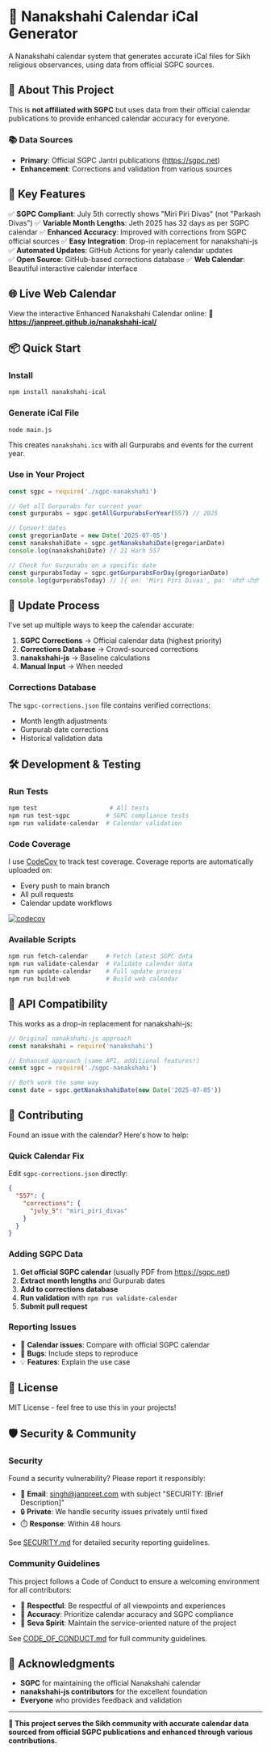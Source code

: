 # 📅 Nanakshahi Calendar iCal Generator

A Nanakshahi calendar system that generates accurate iCal files for Sikh religious observances, using data from official SGPC sources.

## 🙏 **About This Project**

This is **not affiliated with SGPC** but uses data from their official calendar publications to provide enhanced calendar accuracy for everyone.

### 📚 **Data Sources**
- **Primary**: Official SGPC Jantri publications (https://sgpc.net)
- **Enhancement**: Corrections and validation from various sources

## 🚀 **Key Features**

✅ **SGPC Compliant**: July 5th correctly shows "Miri Piri Divas" (not "Parkash Divas")
✅ **Variable Month Lengths**: Jeth 2025 has 32 days as per SGPC calendar
✅ **Enhanced Accuracy**: Improved with corrections from SGPC official sources
✅ **Easy Integration**: Drop-in replacement for nanakshahi-js
✅ **Automated Updates**: GitHub Actions for yearly calendar updates  
✅ **Open Source**: GitHub-based corrections database
✅ **Web Calendar**: Beautiful interactive calendar interface

## 🌐 **Live Web Calendar**

View the interactive Enhanced Nanakshahi Calendar online:
**🔗 https://janpreet.github.io/nanakshahi-ical/**

## 📦 **Quick Start**

### Install

```bash
npm install nanakshahi-ical
```

### Generate iCal File

```bash
node main.js
```

This creates `nanakshahi.ics` with all Gurpurabs and events for the current year.

### Use in Your Project

```javascript
const sgpc = require('./sgpc-nanakshahi')

// Get all Gurpurabs for current year
const gurpurabs = sgpc.getAllGurpurabsForYear(557) // 2025

// Convert dates
const gregorianDate = new Date('2025-07-05')
const nanakshahiDate = sgpc.getNanakshahiDate(gregorianDate)
console.log(nanakshahiDate) // 21 Harh 557

// Check for Gurpurabs on a specific date
const gurpurabsToday = sgpc.getGurpurabsForDay(gregorianDate)
console.log(gurpurabsToday) // [{ en: 'Miri Piri Divas', pa: 'ਮੀਰੀ ਪੀਰੀ ਦਿਵਸ', type: 'gurpurab' }]
```


## 🔧 **Update Process**

I've set up multiple ways to keep the calendar accurate:

1. **SGPC Corrections** → Official calendar data (highest priority)
2. **Corrections Database** → Crowd-sourced corrections
3. **nanakshahi-js** → Baseline calculations
4. **Manual Input** → When needed

### Corrections Database

The `sgpc-corrections.json` file contains verified corrections:
- Month length adjustments
- Gurpurab date corrections  
- Historical validation data

## 🛠️ **Development & Testing**

### Run Tests

```bash
npm test                    # All tests
npm run test-sgpc          # SGPC compliance tests
npm run validate-calendar  # Calendar validation
```

### Code Coverage

I use [CodeCov](https://codecov.io) to track test coverage. Coverage reports are automatically uploaded on:
- Every push to main branch
- All pull requests  
- Calendar update workflows

[![codecov](https://codecov.io/gh/janpreet/nanakshahi-ical/graph/badge.svg?token=OMQ92VQEBI)](https://codecov.io/gh/janpreet/nanakshahi-ical)

### Available Scripts

```bash
npm run fetch-calendar     # Fetch latest SGPC data
npm run validate-calendar  # Validate calendar data
npm run update-calendar    # Full update process
npm run build:web          # Build web calendar
```

## 🔄 **API Compatibility**

This works as a drop-in replacement for nanakshahi-js:

```javascript
// Original nanakshahi-js approach
const nanakshahi = require('nanakshahi')

// Enhanced approach (same API, additional features!)
const sgpc = require('./sgpc-nanakshahi')

// Both work the same way
const date = sgpc.getNanakshahiDate(new Date('2025-07-05'))
```

## 🤝 **Contributing**

Found an issue with the calendar? Here's how to help:

### Quick Calendar Fix

Edit `sgpc-corrections.json` directly:

```json
{
  "557": {
    "corrections": {
      "july_5": "miri_piri_divas"
    }
  }
}
```

### Adding SGPC Data

1. **Get official SGPC calendar** (usually PDF from https://sgpc.net)
2. **Extract month lengths** and Gurpurab dates
3. **Add to corrections database**
4. **Run validation** with `npm run validate-calendar`
5. **Submit pull request**

### Reporting Issues

- 📅 **Calendar issues**: Compare with official SGPC calendar
- 🐛 **Bugs**: Include steps to reproduce
- 💡 **Features**: Explain the use case

## 📄 **License**

MIT License - feel free to use this in your projects!

## 🛡️ **Security & Community**

### Security

Found a security vulnerability? Please report it responsibly:
- 📧 **Email**: singh@janpreet.com with subject "SECURITY: [Brief Description]"
- 🔒 **Private**: We handle security issues privately until fixed
- ⏱️ **Response**: Within 48 hours

See [SECURITY.md](SECURITY.md) for detailed security reporting guidelines.

### Community Guidelines

This project follows a Code of Conduct to ensure a welcoming environment for all contributors:
- 🤝 **Respectful**: Be respectful of all viewpoints and experiences
- 🎯 **Accuracy**: Prioritize calendar accuracy and SGPC compliance
- 🙏 **Seva Spirit**: Maintain the service-oriented nature of the project

See [CODE_OF_CONDUCT.md](CODE_OF_CONDUCT.md) for full community guidelines.

## 🙏 **Acknowledgments**

- **SGPC** for maintaining the official Nanakshahi calendar
- **nanakshahi-js contributors** for the excellent foundation
- **Everyone** who provides feedback and validation

---

**🙏 This project serves the Sikh community with accurate calendar data sourced from official SGPC publications and enhanced through various contributions.**